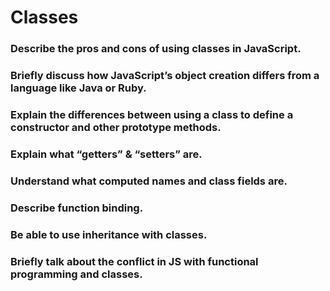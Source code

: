 # Classes

### Describe the pros and cons of using classes in JavaScript.

### Briefly discuss how JavaScript’s object creation differs from a language like Java or Ruby.

### Explain the differences between using a class to define a constructor and other prototype methods.

### Explain what “getters” & “setters” are.

### Understand what computed names and class fields are.

### Describe function binding.

### Be able to use inheritance with classes.

### Briefly talk about the conflict in JS with functional programming and classes.